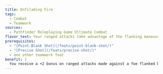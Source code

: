 ```yaml
---
title: Enfilading Fire
tags:
  - Combat
  - Teamwork
sources:
  - Pathfinder Roleplaying Game Ultimate Combat
flavor_text: Your ranged attacks take advantage of the flanking maneuvers of allies.
prerequisites:
  - "[Point-Blank Shot](/feats/point-blank-shot/)"
  - "[Precise Shot](/feats/precise-shot/)"
  - one other teamwork feat
benefit: |
  You receive a +2 bonus on ranged attacks made against a foe flanked by 1 or more allies with this feat.
---
```



